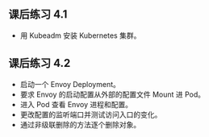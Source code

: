 <!--
 * @Author: zhangniannian
 * @Date: 2022-01-19 20:55:45
 * @LastEditors: zhangniannian
 * @LastEditTime: 2022-01-19 20:56:28
 * @Description: 请填写简介
-->
## 课后练习 4.1  

- 用 Kubeadm 安装 Kubernetes 集群。

## 课后练习 4.2  

- 启动一个 Envoy Deployment。 
- 要求 Envoy 的启动配置从外部的配置文件 Mount 进 Pod。 
- 进入 Pod 查看 Envoy 进程和配置。 
- 更改配置的监听端口并测试访问入口的变化。 
- 通过非级联删除的方法逐个删除对象。